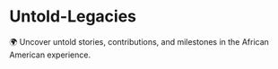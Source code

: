 # Untold-Legacies
🌍 Uncover untold stories, contributions, and milestones in the African American experience.
